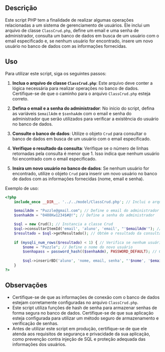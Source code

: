 
## Descrição

Este script PHP tem a finalidade de realizar algumas operações relacionadas a um sistema de gerenciamento de usuários. Ele inclui um arquivo de classe `ClassCrud.php`, define um email e uma senha de administrador, consulta um banco de dados em busca de um usuário com o email especificado e, se nenhum usuário for encontrado, insere um novo usuário no banco de dados com as informações fornecidas.

## Uso

Para utilizar este script, siga os seguintes passos:

1. **Inclua o arquivo de classe `ClassCrud.php`**: Este arquivo deve conter a lógica necessária para realizar operações no banco de dados. Certifique-se de que o caminho para o arquivo `ClassCrud.php` esteja correto.

2. **Defina o email e a senha do administrador**: No início do script, defina as variáveis `$emailAdm` e `$senhaAdm` com o email e senha do administrador que serão utilizados para verificar a existência do usuário no banco de dados.

3. **Consulte o banco de dados**: Utilize o objeto `Crud` para consultar o banco de dados em busca de um usuário com o email especificado. 

4. **Verifique o resultado da consulta**: Verifique se o número de linhas retornadas pela consulta é menor que 1. Isso indica que nenhum usuário foi encontrado com o email especificado.

5. **Insira um novo usuário no banco de dados**: Se nenhum usuário for encontrado, utilize o objeto `Crud` para inserir um novo usuário no banco de dados com as informações fornecidas (nome, email e senha).

Exemplo de uso:

```php
<?php 
    include_once __DIR__. '../../model/ClassCrud.php'; // Inclui o arquivo de classe

    $emailAdm = "Puzzle@gmail.com"; // Define o email do administrador
    $senhaAdm = "0408Kw1234$#@!"; // Define a senha do administrador

    $sql = new Crud(); // Instancia a classe Crud
    $sql->consultarItemId('email', 'aluno', 'email', "'$emailAdm'"); // Consulta o banco de dados
    $resultado = $sql->getResultado(); // Obtém o resultado da consulta
    
    if (mysqli_num_rows($resultado) < 1) { // Verifica se nenhum usuário foi encontrado
        $nome = "Puzzle"; // Define o nome do novo usuário
        $senhapass = password_hash(($senhaAdm), PASSWORD_DEFAULT); // Gera o hash da senha
        
        $sql->inserirBD('aluno', 'nome, email, senha', "'$nome', '$emailAdm', '$senhapass'"); // Insere um novo usuário no banco de dados
    }
?>
```

## Observações

- Certifique-se de que as informações de conexão com o banco de dados estejam corretamente configuradas no arquivo `ClassCrud.php`.
- Este script utiliza funções de hash de senha para armazenar senhas de forma segura no banco de dados. Certifique-se de que sua aplicação esteja configurada para utilizar um método seguro de armazenamento e verificação de senhas.
- Antes de utilizar este script em produção, certifique-se de que ele atenda aos requisitos de segurança e privacidade da sua aplicação, como prevenção contra injeção de SQL e proteção adequada das informações dos usuários.
